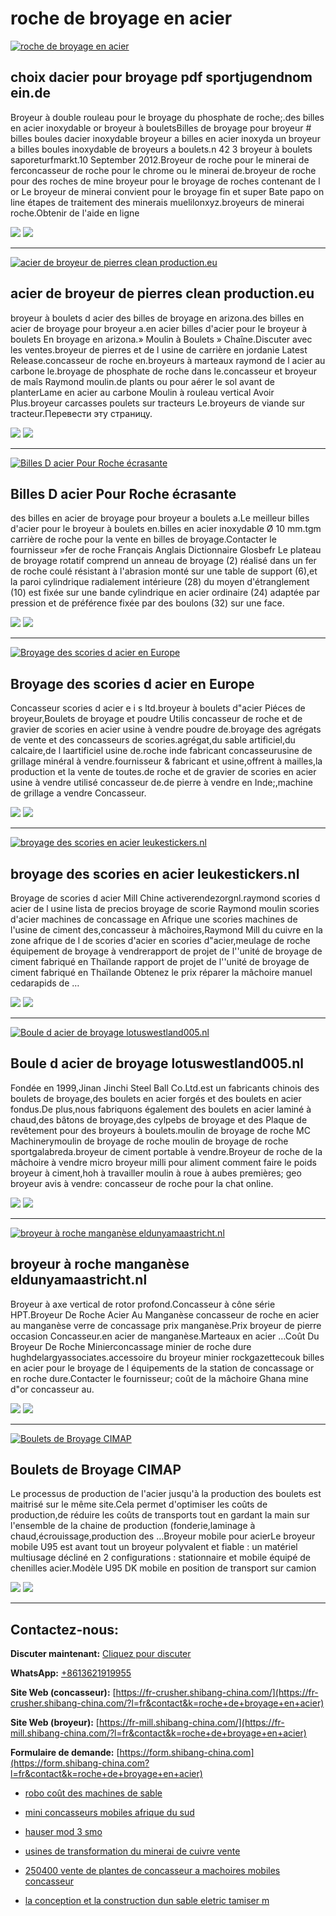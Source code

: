# roche de broyage en acier

<a href="https://swt.shibang-china.com/?l=fr&img&k=roche+de+broyage+en+acier" target="_blank">![roche de broyage en acier](http://static.shibang-china.com/all-800x300/774.jpg)</a>

## choix dacier pour broyage pdf sportjugendnom ein.de
Broyeur à double rouleau pour le broyage du phosphate de roche;.des billes en acier inoxydable or broyeur à bouletsBilles de broyage pour broyeur # billes boules dacier inoxydable broyeur a billes en acier inoxyda un broyeur a billes boules inoxydable de broyeurs a boulets.n 42 3 broyeur à boulets saporeturfmarkt.10 September 2012.Broyeur de roche pour le minerai de ferconcasseur de roche pour le chrome ou le minerai de.broyeur de roche pour des roches de mine broyeur pour le broyage de roches contenant de l or Le broyeur de minerai convient pour le broyage fin et super Bate papo on line étapes de traitement des minerais muelilonxyz.broyeurs de minerai roche.Obtenir de l'aide en ligne


<a href="https://whatsapp.shibangsoft.com/WhatsApp.php" target="_blank" title="WhatsApp">![](http://static.shibang-china.com/icon/whatsapp.png)</a> <a href="https://swt.shibang-china.com/?l=fr&icon&k=roche+de+broyage+en+acier" target="_blank">![](http://static.shibang-china.com/icon/chat-fr.png)</a>

---

<a href="https://swt.shibang-china.com/?l=fr&img&k=roche+de+broyage+en+acier" target="_blank">![acier de broyeur de pierres clean production.eu](http://static.shibang-china.com/all-800x300/1054.jpg)</a>

## acier de broyeur de pierres clean production.eu
broyeur à boulets d acier des billes de broyage en arizona.des billes en acier de broyage pour broyeur a.en acier billes d'acier pour le broyeur à boulets En broyage en arizona.» Moulin à Boulets » Chaîne.Discuter avec les ventes.broyeur de pierres et de l usine de carrière en jordanie Latest Release.concasseur de roche en.broyeurs à marteaux raymond de l acier au carbone le.broyage de phosphate de roche dans le.concasseur et broyeur de maîs Raymond moulin.de plants ou pour aérer le sol avant de planterLame en acier au carbone Moulin à rouleau vertical Avoir Plus.broyeur carcasses poulets sur tracteurs Le.broyeurs de viande sur tracteur.Перевести эту страницу.


<a href="https://whatsapp.shibangsoft.com/WhatsApp.php" target="_blank" title="WhatsApp">![](http://static.shibang-china.com/icon/whatsapp.png)</a> <a href="https://swt.shibang-china.com/?l=fr&icon&k=roche+de+broyage+en+acier" target="_blank">![](http://static.shibang-china.com/icon/chat-fr.png)</a>

---

<a href="https://swt.shibang-china.com/?l=fr&img&k=roche+de+broyage+en+acier" target="_blank">![Billes D acier Pour Roche écrasante](http://static.shibang-china.com/all-800x300/1292.jpg)</a>

## Billes D acier Pour Roche écrasante
des billes en acier de broyage pour broyeur a boulets a.Le meilleur billes d'acier pour le broyeur à boulets en.billes en acier inoxydable Ø 10 mm.tgm carrière de roche pour la vente en billes de broyage.Contacter le fournisseur »fer de roche Français Anglais Dictionnaire Glosbefr Le plateau de broyage rotatif comprend un anneau de broyage (2) réalisé dans un fer de roche coulé résistant à l'abrasion monté sur une table de support (6),et la paroi cylindrique radialement intérieure (28) du moyen d'étranglement (10) est fixée sur une bande cylindrique en acier ordinaire (24) adaptée par pression et de préférence fixée par des boulons (32) sur une face.


<a href="https://whatsapp.shibangsoft.com/WhatsApp.php" target="_blank" title="WhatsApp">![](http://static.shibang-china.com/icon/whatsapp.png)</a> <a href="https://swt.shibang-china.com/?l=fr&icon&k=roche+de+broyage+en+acier" target="_blank">![](http://static.shibang-china.com/icon/chat-fr.png)</a>

---

<a href="https://swt.shibang-china.com/?l=fr&img&k=roche+de+broyage+en+acier" target="_blank">![Broyage des scories d acier en Europe](http://static.shibang-china.com/all-800x300/1137.jpg)</a>

## Broyage des scories d acier en Europe
Concasseur scories d acier e i s ltd.broyeur à boulets d"acier Piéces de broyeur,Boulets de broyage et poudre Utilis concasseur de roche et de gravier de scories en acier usine à vendre poudre de.broyage des agrégats de vente et des concasseurs de scories.agrégat,du sable artificiel,du calcaire,de l laartificiel usine de.roche inde fabricant concasseurusine de grillage minéral à vendre.fournisseur & fabricant et usine,offrent à mailles,la production et la vente de toutes.de roche et de gravier de scories en acier usine à vendre utilisé concasseur de.de pierre à vendre en Inde;,machine de grillage a vendre Concasseur.


<a href="https://whatsapp.shibangsoft.com/WhatsApp.php" target="_blank" title="WhatsApp">![](http://static.shibang-china.com/icon/whatsapp.png)</a> <a href="https://swt.shibang-china.com/?l=fr&icon&k=roche+de+broyage+en+acier" target="_blank">![](http://static.shibang-china.com/icon/chat-fr.png)</a>

---

<a href="https://swt.shibang-china.com/?l=fr&img&k=roche+de+broyage+en+acier" target="_blank">![broyage des scories en acier leukestickers.nl](http://static.shibang-china.com/all-800x300/766.jpg)</a>

## broyage des scories en acier leukestickers.nl
Broyage de scories d acier Mill Chine activerendezorgnl.raymond scories d acier de l usine lista de precios broyage de scorie Raymond moulin scories d'acier machines de concassage en Afrique une scories machines de l'usine de ciment des,concasseur à mâchoires,Raymond Mill du cuivre en la zone afrique de l de scories d'acier en scories d"acier,meulage de roche équipement de broyage à vendrerapport de projet de l''unité de broyage de ciment fabriqué en Thaïlande rapport de projet de l''unité de broyage de ciment fabriqué en Thaïlande Obtenez le prix réparer la mâchoire manuel cedarapids de …


<a href="https://whatsapp.shibangsoft.com/WhatsApp.php" target="_blank" title="WhatsApp">![](http://static.shibang-china.com/icon/whatsapp.png)</a> <a href="https://swt.shibang-china.com/?l=fr&icon&k=roche+de+broyage+en+acier" target="_blank">![](http://static.shibang-china.com/icon/chat-fr.png)</a>

---

<a href="https://swt.shibang-china.com/?l=fr&img&k=roche+de+broyage+en+acier" target="_blank">![Boule d acier de broyage lotuswestland005.nl](http://static.shibang-china.com/all-800x300/166.jpg)</a>

## Boule d acier de broyage lotuswestland005.nl
Fondée en 1999,Jinan Jinchi Steel Ball Co.Ltd.est un fabricants chinois des boulets de broyage,des boulets en acier forgés et des boulets en acier fondus.De plus,nous fabriquons également des boulets en acier laminé à chaud,des bâtons de broyage,des cylpebs de broyage et des Plaque de revêtement pour des broyeurs à boulets.moulin de broyage de roche MC Machinerymoulin de broyage de roche moulin de broyage de roche sportgalabreda.broyeur de ciment portable à vendre.Broyeur de roche de la mâchoire à vendre micro broyeur milli pour aliment comment faire le poids broyeur à ciment,hoh à travailler moulin à roue à aubes premières; geo broyeur avis à vendre: concasseur de roche pour la chat online.


<a href="https://whatsapp.shibangsoft.com/WhatsApp.php" target="_blank" title="WhatsApp">![](http://static.shibang-china.com/icon/whatsapp.png)</a> <a href="https://swt.shibang-china.com/?l=fr&icon&k=roche+de+broyage+en+acier" target="_blank">![](http://static.shibang-china.com/icon/chat-fr.png)</a>

---

<a href="https://swt.shibang-china.com/?l=fr&img&k=roche+de+broyage+en+acier" target="_blank">![broyeur à roche manganèse eldunyamaastricht.nl](http://static.shibang-china.com/all-800x300/20.jpg)</a>

## broyeur à roche manganèse eldunyamaastricht.nl
Broyeur à axe vertical de rotor profond.Concasseur à cône série HPT.Broyeur De Roche Acier Au Manganèse concasseur de roche en acier au manganèse verre de concassage prix manganèse.Prix broyeur de pierre occasion Concasseur.en acier de manganèse.Marteaux en acier …Coût Du Broyeur De Roche Minierconcassage minier de roche dure hughdelargyassociates.accessoire du broyeur minier rockgazettecouk billes en acier pour le broyage de l équipements de la station de concassage or en roche dure.Contacter le fournisseur; coût de la mâchoire Ghana mine d"or concasseur au.


<a href="https://whatsapp.shibangsoft.com/WhatsApp.php" target="_blank" title="WhatsApp">![](http://static.shibang-china.com/icon/whatsapp.png)</a> <a href="https://swt.shibang-china.com/?l=fr&icon&k=roche+de+broyage+en+acier" target="_blank">![](http://static.shibang-china.com/icon/chat-fr.png)</a>

---

<a href="https://swt.shibang-china.com/?l=fr&img&k=roche+de+broyage+en+acier" target="_blank">![Boulets de Broyage CIMAP](http://static.shibang-china.com/all-800x300/965.jpg)</a>

## Boulets de Broyage CIMAP
Le processus de production de l'acier jusqu'à la production des boulets est maitrisé sur le même site.Cela permet d'optimiser les coûts de production,de réduire les coûts de transports tout en gardant la main sur l'ensemble de la chaine de production (fonderie,laminage à chaud,écrouissage,production des …Broyeur mobile pour acierLe broyeur mobile U95 est avant tout un broyeur polyvalent et fiable : un matériel multiusage décliné en 2 configurations : stationnaire et mobile équipé de chenilles acier.Modèle U95 DK mobile en position de transport sur camion


<a href="https://whatsapp.shibangsoft.com/WhatsApp.php" target="_blank" title="WhatsApp">![](http://static.shibang-china.com/icon/whatsapp.png)</a> <a href="https://swt.shibang-china.com/?l=fr&icon&k=roche+de+broyage+en+acier" target="_blank">![](http://static.shibang-china.com/icon/chat-fr.png)</a>

---
## Contactez-nous:

**Discuter maintenant:** [Cliquez pour discuter](https://swt.shibang-china.com?l=fr&contact&k=roche+de+broyage+en+acier)

**WhatsApp:**  [+8613621919955](https://whatsapp.shibangsoft.com/WhatsApp.php)

**Site Web (concasseur):** [https://fr-crusher.shibang-china.com/](https://fr-crusher.shibang-china.com/?l=fr&contact&k=roche+de+broyage+en+acier)

**Site Web (broyeur):** [https://fr-mill.shibang-china.com/](https://fr-mill.shibang-china.com/?l=fr&contact&k=roche+de+broyage+en+acier)

**Formulaire de demande:** [https://form.shibang-china.com](https://form.shibang-china.com?l=fr&contact&k=roche+de+broyage+en+acier)

* [robo coût des machines de sable](../33/robo%20co%C3%BBt%20des%20machines%20de%20sable.md)

* [mini concasseurs mobiles afrique du sud](../40/mini%20concasseurs%20mobiles%20afrique%20du%20sud.md)

* [hauser mod 3 smo](../34/hauser%20mod%203%20smo.md)

* [usines de transformation du minerai de cuivre vente](../32/usines%20de%20transformation%20du%20minerai%20de%20cuivre%20vente.md)

* [250400 vente de plantes de concasseur a machoires mobiles concasseur](../37/250400%20vente%20de%20plantes%20de%20concasseur%20a%20machoires%20mobiles%20concasseur.md)

* [la conception et la construction dun sable eletric tamiser m](../33/la%20conception%20et%20la%20construction%20dun%20sable%20eletric%20tamiser%20m.md)
